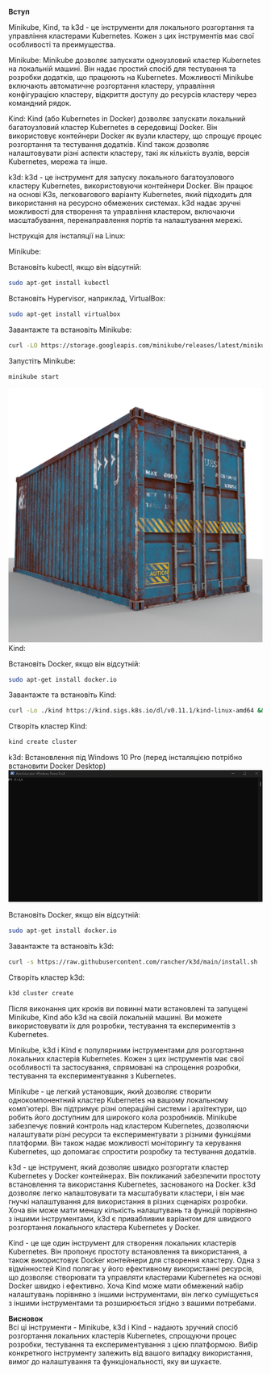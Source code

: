 <b>Вступ</b><br>

Minikube, Kind, та k3d - це інструменти для локального розгортання та управління кластерами Kubernetes. Кожен з цих інструментів має свої особливості та преимущества.

Minikube: Minikube дозволяє запускати одноузловий кластер Kubernetes на локальній машині. Він надає простий спосіб для тестування та розробки додатків, що працюють на Kubernetes. Можливості Minikube включають автоматичне розгортання кластеру, управління конфігурацією кластеру, відкриття доступу до ресурсів кластеру через командний рядок.

Kind: Kind (або Kubernetes in Docker) дозволяє запускати локальний багатоузловий кластер Kubernetes в середовищі Docker. Він використовує контейнери Docker як вузли кластеру, що спрощує процес розгортання та тестування додатків. Kind також дозволяє налаштовувати різні аспекти кластеру, такі як кількість вузлів, версія Kubernetes, мережа та інше.

k3d: k3d - це інструмент для запуску локального багатоузлового кластеру Kubernetes, використовуючи контейнери Docker. Він працює на основі K3s, легковагового варіанту Kubernetes, який підходить для використання на ресурсно обмежених системах. k3d надає зручні можливості для створення та управління кластером, включаючи масштабування, перенаправлення портів та налаштування мережі.

Інструкція для інсталяції на Linux:

Minikube:

Встановіть kubectl, якщо він відсутній: 
```bash
sudo apt-get install kubectl
```
Встановіть Hypervisor, наприклад, VirtualBox: 
```bash
sudo apt-get install virtualbox
```
Завантажте та встановіть Minikube: 
```bash
curl -LO https://storage.googleapis.com/minikube/releases/latest/minikube-linux-amd64 && sudo install minikube-linux-amd64 /usr/local/bin/minikube
```
Запустіть Minikube:
```bash
minikube start
```
![Image](./doc/container.jpg)
Kind:

Встановіть Docker, якщо він відсутній: 
```bash
sudo apt-get install docker.io
```
Завантажте та встановіть Kind: 
```bash
curl -Lo ./kind https://kind.sigs.k8s.io/dl/v0.11.1/kind-linux-amd64 && chmod +x ./kind && sudo mv ./kind /usr/local/bin/kind
```
Створіть кластер Kind: 
```bash
kind create cluster
```

k3d:
Встановлення під Windows 10 Pro (перед інсталяцією потрібно встановити Docker Desktop)
![Image](./doc/install-k3d.gif)

Встановіть Docker, якщо він відсутній: 
```bash
sudo apt-get install docker.io
```

Завантажте та встановіть k3d: 
```bash
curl -s https://raw.githubusercontent.com/rancher/k3d/main/install.sh | bash
```
Створіть кластер k3d: 
```bash
k3d cluster create
```
Після виконання цих кроків ви повинні мати встановлені та запущені Minikube, Kind або k3d на своїй локальній машині. Ви можете використовувати їх для розробки, тестування та експериментів з Kubernetes.

Minikube, k3d і Kind є популярними інструментами для розгортання локальних кластерів Kubernetes. Кожен з цих інструментів має свої особливості та застосування, спрямовані на спрощення розробки, тестування та експериментування з Kubernetes.

Minikube - це легкий установщик, який дозволяє створити однокомпонентний кластер Kubernetes на вашому локальному комп'ютері. Він підтримує різні операційні системи і архітектури, що робить його доступним для широкого кола розробників. Minikube забезпечує повний контроль над кластером Kubernetes, дозволяючи налаштувати різні ресурси та експериментувати з різними функціями платформи. Він також надає можливості моніторингу та керування Kubernetes, що допомагає спростити розробку та тестування додатків.

k3d - це інструмент, який дозволяє швидко розгортати кластер Kubernetes у Docker контейнерах. Він покликаний забезпечити простоту встановлення та використання Kubernetes, заснованого на Docker. k3d дозволяє легко налаштовувати та масштабувати кластери, і він має гнучкі налаштування для використання в різних сценаріях розробки. Хоча він може мати меншу кількість налаштувань та функцій порівняно з іншими інструментами, k3d є привабливим варіантом для швидкого розгортання локального кластера Kubernetes у Docker.

Kind - це ще один інструмент для створення локальних кластерів Kubernetes. Він пропонує простоту встановлення та використання, а також використовує Docker контейнери для створення кластеру. Одна з відмінностей Kind полягає у його ефективному використанні ресурсів, що дозволяє створювати та управляти кластерами Kubernetes на основі Docker швидко і ефективно. Хоча Kind може мати обмежений набір налаштувань порівняно з іншими інструментами, він легко суміщується з іншими інструментами та розширюється згідно з вашими потребами.

<b>Висновок</b><br>
Всі ці інструменти - Minikube, k3d і Kind - надають зручний спосіб розгортання локальних кластерів Kubernetes, спрощуючи процес розробки, тестування та експериментування з цією платформою. Вибір конкретного інструменту залежить від вашого випадку використання, вимог до налаштування та функціональності, яку ви шукаєте.
